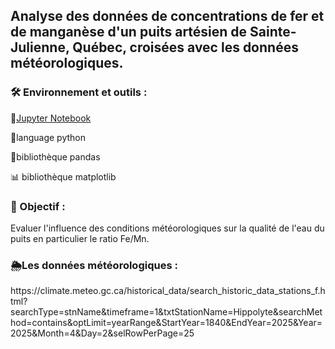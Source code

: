 <h2>Analyse des données de concentrations de fer et de manganèse d'un puits artésien de Sainte-Julienne, Québec, croisées avec les données météorologiques.</h2>

<h3>🛠️ Environnement et outils : </h3>

📔[Jupyter Notebook](https://jupyter.org/try-jupyter/lab/)

🐍language python

🐼bibliothèque pandas

📊 bibliothèque matplotlib

<h3>🎯 Objectif :</h3>

Evaluer l'influence des conditions météorologiques sur la qualité de l'eau du puits en particulier le ratio Fe/Mn.

<h3>🌦️Les données météorologiques :</h3>
https://climate.meteo.gc.ca/historical_data/search_historic_data_stations_f.html?searchType=stnName&timeframe=1&txtStationName=Hippolyte&searchMethod=contains&optLimit=yearRange&StartYear=1840&EndYear=2025&Year=2025&Month=4&Day=2&selRowPerPage=25


